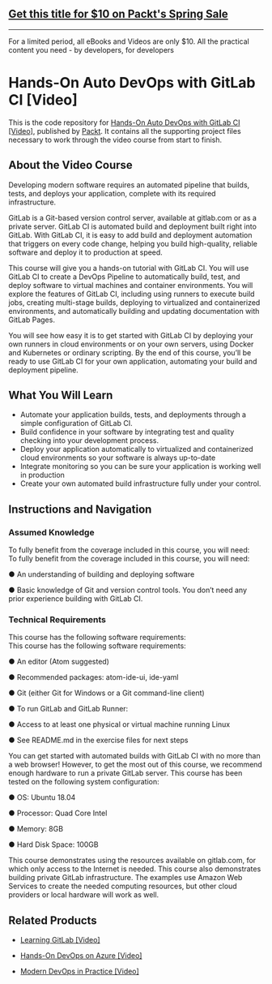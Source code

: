 ## [Get this title for $10 on Packt's Spring Sale](https://www.packt.com/V13411?utm_source=github&utm_medium=packt-github-repo&utm_campaign=spring_10_dollar_2022)
-----
For a limited period, all eBooks and Videos are only $10. All the practical content you need \- by developers, for developers

# Hands-On Auto DevOps with GitLab CI [Video]
This is the code repository for [Hands-On Auto DevOps with GitLab CI [Video]](https://www.packtpub.com/application-development/hands-auto-devops-gitlab-ci-video?utm_source=github&utm_medium=repository&utm_campaign=9781838554644), published by [Packt](https://www.packtpub.com/?utm_source=github). It contains all the supporting project files necessary to work through the video course from start to finish.
## About the Video Course
Developing modern software requires an automated pipeline that builds, tests, and deploys your application, complete with its required infrastructure.

GitLab is a Git-based version control server, available at gitlab.com or as a private server. GitLab CI is automated build and deployment built right into GitLab. With GitLab CI, it is easy to add build and deployment automation that triggers on every code change, helping you build high-quality, reliable software and deploy it to production at speed.

This course will give you a hands-on tutorial with GitLab CI. You will use GitLab CI to create a DevOps Pipeline to automatically build, test, and deploy software to virtual machines and container environments. You will explore the features of GitLab CI, including using runners to execute build jobs, creating multi-stage builds, deploying to virtualized and containerized environments, and automatically building and updating documentation with GitLab Pages.

You will see how easy it is to get started with GitLab CI by deploying your own runners in cloud environments or on your own servers, using Docker and Kubernetes or ordinary scripting. By the end of this course, you’ll be ready to use GitLab CI for your own application, automating your build and deployment pipeline.


<H2>What You Will Learn</H2>
<DIV class=book-info-will-learn-text>
<UL>
<LI>Automate your application builds, tests, and deployments through a simple configuration of GitLab CI. 
<LI>Build confidence in your software by integrating test and quality checking into your development process. 
<LI>Deploy your application automatically to virtualized and containerized cloud environments so your software is always up-to-date 
<LI>Integrate monitoring so you can be sure your application is working well in production 
<LI>Create your own automated build infrastructure fully under your control. </LI></UL></DIV>

## Instructions and Navigation
### Assumed Knowledge
To fully benefit from the coverage included in this course, you will need:<br/>
To fully benefit from the coverage included in this course, you will need:

●	An understanding of building and deploying software

●	Basic knowledge of Git and version control tools.
You don’t need any prior experience building with GitLab CI.

### Technical Requirements
This course has the following software requirements:<br/>
This course has the following software requirements:

●	An editor (Atom suggested)

●	Recommended packages: atom-ide-ui, ide-yaml

●	Git (either Git for Windows or a Git command-line client)

●	To run GitLab and GitLab Runner: 

●	Access to at least one physical or virtual machine running Linux

●	See README.md in the exercise files for next steps

You can get started with automated builds with GitLab CI with no more than a web browser! However, to get the most out of this course, we recommend enough hardware to run a private GitLab server. 
This course has been tested on the following system configuration:

●	OS: Ubuntu 18.04

●	Processor: Quad Core Intel

●	Memory: 8GB

●	Hard Disk Space: 100GB

This course demonstrates using the resources available on gitlab.com, for which only access to the Internet is needed. This course also demonstrates building private GitLab infrastructure. The examples use Amazon Web Services to create the needed computing resources, but other cloud providers or local hardware will work as well.


## Related Products
* [Learning GitLab [Video]](https://www.packtpub.com/application-development/learning-gitlab-video?utm_source=github&utm_medium=repository&utm_campaign=9781789809169)

* [Hands-On DevOps on Azure [Video]](https://www.packtpub.com/virtualization-and-cloud/hands-devops-azure-video?utm_source=github&utm_medium=repository&utm_campaign=9781789533484)

* [Modern DevOps in Practice [Video]](https://www.packtpub.com/virtualization-and-cloud/modern-devops-practice-video?utm_source=github&utm_medium=repository&utm_campaign=9781789138030)


